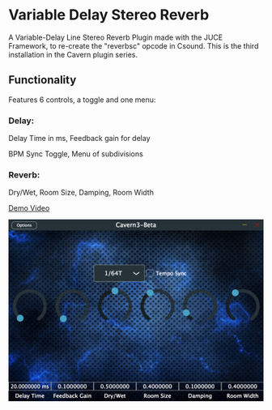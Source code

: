 # Variable Delay Stereo Reverb
A Variable-Delay Line Stereo Reverb Plugin made with the JUCE Framework, to re-create the "reverbsc" opcode in Csound.  This is the third installation in the Cavern plugin series.

## Functionality
Features 6 controls, a toggle and one menu:

### Delay:

Delay Time in ms, Feedback gain for delay

BPM Sync Toggle, Menu of subdivisions


### Reverb:

Dry/Wet, Room Size, Damping, Room Width

[Demo Video](https://www.youtube.com/watch?v=sTZ6nO6iJ4k&feature=youtu.be)

![alt text](https://github.com/imABEING/Vocal-Plugin/blob/master/Images/Vocal_Plugin_Screenshot.png)
